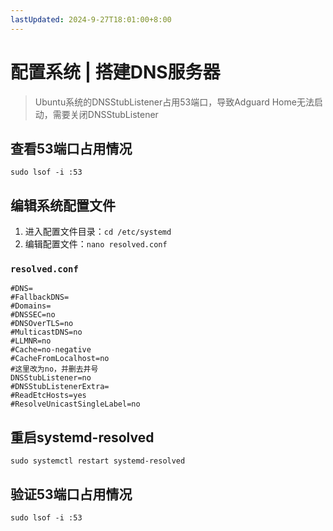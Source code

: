 ```yaml
---
lastUpdated: 2024-9-27T18:01:00+8:00
---
```


# 配置系统 | 搭建DNS服务器

> Ubuntu系统的DNSStubListener占用53端口，导致Adguard Home无法启动，需要关闭DNSStubListener

## 查看53端口占用情况

```sudo lsof -i :53```

## 编辑系统配置文件

1. 进入配置文件目录：```cd /etc/systemd```
2. 编辑配置文件：```nano resolved.conf```

### ```resolved.conf```

```txt{10,11}
#DNS=
#FallbackDNS=
#Domains=
#DNSSEC=no
#DNSOverTLS=no
#MulticastDNS=no
#LLMNR=no
#Cache=no-negative
#CacheFromLocalhost=no
#这里改为no，并删去井号
DNSStubListener=no
#DNSStubListenerExtra=
#ReadEtcHosts=yes
#ResolveUnicastSingleLabel=no
```

## 重启systemd-resolved

```sudo systemctl restart systemd-resolved```

## 验证53端口占用情况

```sudo lsof -i :53```